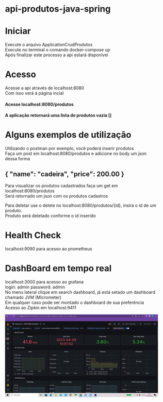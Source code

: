 # api-produtos-java-spring

# Iniciar
 Execute o arquivo ApplicationCrudProdutos   
 Execute no terminal o comando docker-compose up  
 Após finalizar este processo a api estará disponível

# Acesso
 Acesse a api através de localhost:8080  
 Com isso verá á página incial

#### Acesse localhost:8080/produtos 
#### A aplicação retornará uma lista de produtos vazia []  

# Alguns exemplos de utilização

 Utilizando o postman por exemplo, você poderá inserir produtos   
 Faça um post em localhost:8080/produtos e adicione no body um json dessa forma   
## { "name": "cadeira", "price": 200.00 }

 Para visualizar os produtos cadastrados faça um get em localhost:8080/produtos   
 Será retornado um json com os produtos cadastros   

 Para deletar use o delete no localhost:8080/produtos/{id}, insira o id de um produto.   
 Produto será deletado conforme o id inserido   
 
# Health Check
 localhost:9090 para acesso ao prometheus         
 
# DashBoard em tempo real
 localhost:3000 para acesso ao grafana   
 login: admin password: admin    
 No menu lateral clique em search dashboard, já está setado um dashboard chamado JVM (Micrometer)   
 Em qualquer caso pode ser montado o dashboard de sua preferência
 Acesso ao Zipkin em localhost:9411 
 
 ![Grafana](https://github.com/AndreJesus30/api-produtos-java-spring/blob/main/print-dashboard-grafana.PNG)
 

